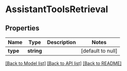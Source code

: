 # AssistantToolsRetrieval

## Properties
Name | Type | Description | Notes
------------ | ------------- | ------------- | -------------
**type** | **string** |  | [default to null]

[[Back to Model list]](../README.md#documentation-for-models) [[Back to API list]](../README.md#documentation-for-api-endpoints) [[Back to README]](../README.md)


